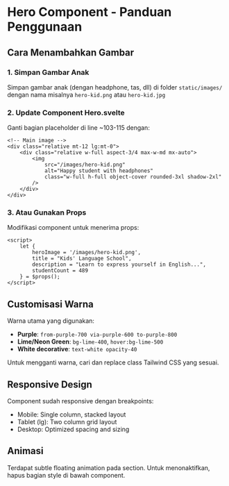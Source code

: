 # Hero Component - Panduan Penggunaan

## Cara Menambahkan Gambar

### 1. Simpan Gambar Anak
Simpan gambar anak (dengan headphone, tas, dll) di folder `static/images/` dengan nama misalnya `hero-kid.png` atau `hero-kid.jpg`

### 2. Update Component Hero.svelte

Ganti bagian placeholder di line ~103-115 dengan:

```svelte
<!-- Main image -->
<div class="relative mt-12 lg:mt-0">
    <div class="relative w-full aspect-3/4 max-w-md mx-auto">
        <img 
            src="/images/hero-kid.png" 
            alt="Happy student with headphones" 
            class="w-full h-full object-cover rounded-3xl shadow-2xl"
        />
    </div>
</div>
```

### 3. Atau Gunakan Props

Modifikasi component untuk menerima props:

```svelte
<script>
    let { 
        heroImage = '/images/hero-kid.png',
        title = "Kids' Language School",
        description = "Learn to express yourself in English...",
        studentCount = 489
    } = $props();
</script>
```

## Customisasi Warna

Warna utama yang digunakan:
- **Purple**: `from-purple-700 via-purple-600 to-purple-800`
- **Lime/Neon Green**: `bg-lime-400`, `hover:bg-lime-500`
- **White decorative**: `text-white opacity-40`

Untuk mengganti warna, cari dan replace class Tailwind CSS yang sesuai.

## Responsive Design

Component sudah responsive dengan breakpoints:
- Mobile: Single column, stacked layout
- Tablet (lg): Two column grid layout
- Desktop: Optimized spacing and sizing

## Animasi

Terdapat subtle floating animation pada section. Untuk menonaktifkan, hapus bagian style di bawah component.


